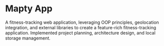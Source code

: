 # Mapty App

A fitness-tracking web application, leveraging OOP principles, geolocation integration, and external libraries to create a feature-rich fitness-tracking application. Implemented project planning, architecture design, and local storage management.
